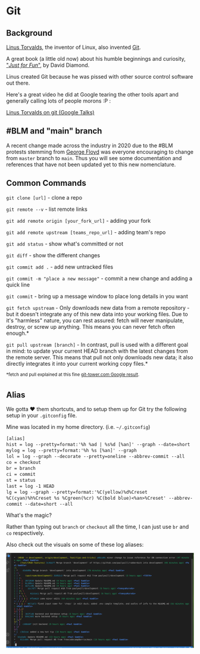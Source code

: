 # Git

## Background

[Linus Torvalds](https://en.wikipedia.org/wiki/Linus_Torvalds), the inventor of Linux, also invented [Git](https://en.wikipedia.org/wiki/Git).

A great book (a little old now) about his humble beginnings and curiosity, ["_Just for Fun_"](https://www.amazon.ca/Just-Fun-Story-Accidental-Revolutionary/dp/0066620732), by David Diamond. 

Linus created Git because he was pissed with other source control software out there. 

Here's a great video he did at Google tearing the other tools apart and generally calling lots of people morons :P :

[Linus Torvalds on git (Google Talks)](https://archive.org/details/LinusTorvaldsOnGittechTalk)


## #BLM and "main" branch

A recent change made across the industry in 2020 due to the #BLM protests stemming from [George Floyd](https://en.wikipedia.org/wiki/George_Floyd) was everyone encouraging to change from `master` branch to `main`. Thus you will see some documentation and references that have not been updated yet to this new nomenclature.


## Common Commands

`git clone [url]` - clone a repo

`git remote --v` - list remote links

`git add remote origin [your_fork_url]` - adding your fork

`git add remote upstream [teams_repo_url]` - adding team's repo

`git add status` - show what's committed or not

`git diff` - show the different changes

`git commit add .` - add new untracked files

`git commit -m "place a new message"` - commit a new change and adding a quick line

`git commit` - bring up a message window to place long details in you want



`git fetch upstream` - Only downloads new data from a remote repository - but it doesn't integrate any of this new data into your working files. Due to it's "harmless" nature, you can rest assured: fetch will never manipulate, destroy, or screw up anything. This means you can never fetch often enough.*

`git pull upstream [branch]` - In contrast, pull is used with a different goal in mind: to update your current HEAD branch with the latest changes from the remote server. This means that pull not only downloads new data; it also directly integrates it into your current working copy files.*  

<sup>*fetch and pull explained at this fine [git-tower.com Google result](https://www.git-tower.com/learn/git/faq/difference-between-git-fetch-git-pull/).</sup>


## Alias

We gotta ❤️ them shortcuts, and to setup them up for Git try the following setup in your `.gitconfig` file.

Mine was located in my home directory. (i.e. `~/.gitconfig`)

```
[alias]
hist = log --pretty=format:'%h %ad | %s%d [%an]' --graph --date=short
mylog = log --pretty=format:'%h %s [%an]' --graph
lol = log --graph --decorate --pretty=oneline --abbrev-commit --all
co = checkout
br = branch
ci = commit
st = status
last = log -1 HEAD
lg = log --graph --pretty=format:'%C(yellow)%d%Creset %C(cyan)%h%Creset %s %Cgreen(%cr) %C(bold blue)<%an>%Creset' --abbrev-commit --date=short --all

```

What's the magic?

Rather than typing out `branch` or `checkout` all the time, I can just use `br` and `co` respectively.

Also check out the visuals on some of these log aliases:

![alt text][git_lg]

[git_lg]: git_lg.png

